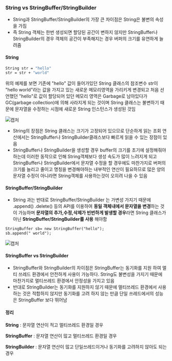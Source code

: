 ### String vs StringBuffer/StringBuilder

+ String과 StringBuffer/StringBuilder의 가장 큰 차이점은 String은 불변의 속성을 가짐
+ 즉 String 객체는 한번 생성되면 할당된 공간이 변하지 않지만 StringBuffer나 StringBuilder의 경우 객체의 공간이 부족해지는 경우 버퍼의 크기를 유연하게 늘려줌

#### String

``` bash
String str = "hello"
str = str + "world"
```

위의 예제를 보면 기존에 "hello" 값이 들어가있던 String 클래스의 참조변수 str이 "hello world"라는 값을 가지고 있는 새로운 메모리영역을 가리키게 변경되고 처음 선언했던 "hello"로 값이 할당되어 있던 메모리 영역은 Garbage로 남아있다가 GC(garbage collection)에 의해 사라지게 되는 것이며 String 클래스는 불변하기 때문에 문자열을 수정하는 시점에 새로운 String 인스턴스가 생성된 것임

![캡처](https://user-images.githubusercontent.com/67888402/143513881-d9321307-a4b9-44a4-981f-477c5ec6781a.PNG)

+ String의 장점은 String 클래스는 크기가 고정되어 있으므로 단순하게 읽는 조회 연산에서는 StringBuffer나 StringBuilder클래스보다 빠르게 읽을 수 있는 장점이 있음
+ StringBuffer나 StringBuilder을 생성할 경우 buffer의 크기를 초기에 설정해줘야하는데 이러한 동작으로 인해 String객체보다 생성 속도가 많이 느려지게 되고 StringBuffer나 StringBuilder에서 문자열 수정을 할 경우에도 마찬가지로 버퍼의 크기를 늘리고 줄이고 명칭을 변경해야하는 내부적인 연산이 필요하므로 많은 양의 문자열 수정이 아니라면 String객체를 사용하는것이 오히려 나을 수 있음

#### StringBuffer/StringBuilder

+ String 과는 반대로 StringBuffer/StringBuilder 는 가변성 가지기 때문에 .append() .delete() 등의 API를 이용하여 **동일 객체내에서 문자열을 변경**하는 것이 가능하며 **문자열의 추가,수정,삭제가 빈번하게 발생할 경우**라면 String 클래스가 아닌 **StringBuffer/StringBuilder를 사용** 해야함

```b
StringBuffer sb= new StringBuffer("hello"); 
sb.append(" world");
```

![캡처](https://user-images.githubusercontent.com/67888402/143514110-4b848143-d8e4-40f0-8de9-af15c2603cb9.PNG)

#### StringBuffer vs StringBuilder

+ StringBuffer와 StringBuilder의 차이점은 StringBuffer는 동기화를 지원 하여 멀티 쓰레드 환경에서 안전하게 사용이 가능하다. String도 불변성을 가지기 때문에 마찬가지로 멀티쓰레드 환경에서 안정성을 가지고 있음
+ 반대로 StringBuilder는 동기화를 지원하지 않기 때문에 멀티쓰레드 환경에서 사용하는 것은 적합하지 않지만 동기화를 고려 하지 않는 만큼 단일 쓰레드에서의 성능은 StringBuffer 보다 뛰어남



#### 정리

**String**          : 문자열 연산이 적고 멀티쓰레드 환경일 경우

**StringBuffer**   : 문자열 연산이 많고 멀티쓰레드 환경일 경우

**StringBuilder**  : 문자열 연산이 많고 단일쓰레드이거나 동기화를 고려하지 않아도 되는 경우 
